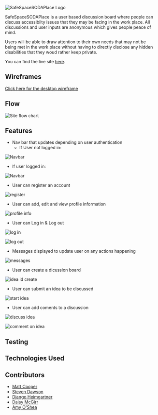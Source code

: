 ![SafeSpaceSODAPlace Logo](static/img/ss-full-logo.png)

SafeSpaceSODAPlace is a user based discussion board where people can discuss accessibilty issues that they may be facing in the work place. All discussions and user inputs are anonymous which gives people peace of mind. 

Users will be able to draw attention to their own needs that may not be being met in the work place without having to directly disclose any hidden disabilities that they woud rather keep private. 

You can find the live site [here](https://safe-space-soda-place.herokuapp.com/).

## Wireframes
[Click here for the desktop wireframe](static/img/readme/full-wireframes.png)

## Flow

![Site flow chart](static/img/readme/hackathon-flow.png)

## Features
- Nav bar that updates depending on user authentication
   - If User not logged in:

![Navbar](static/img/readme/features/01-nav-02.PNG)

   - If user logged in:

![Navbar](static/img/readme/features/01-nav-01.PNG)

- User can register an account

![register](static/img/readme/features/02-register.PNG)

- User can add, edit and view profile information

![profile info](static/img/readme/features/05-profile-info.PNG)

- User can Log in & Log out

![log in](static/img/readme/features/03-signin.PNG)

![log out](static/img/readme/features/03-signout.PNG)

- Messages displayed to update user on any actions happening

![messages](static/img/readme/features/04-messages.PNG)
- User can create a dicussion board

![idea id create](static/img/readme/features/06-make-discussion-board.PNG)

- User can submit an idea to be discussed

![start idea](static/img/readme/features/07-start-ideas.PNG)

- User can add coments to a discussion

![discuss idea](static/img/readme/features/07-discuss-idea.PNG)

![comment on idea](static/img/readme/features/07-comment-on-idea.PNG)

## Testing

## Technologies Used

## Contributors

- [Matt Cooper](https://github.com/YesCoops)
- [Steven Dawson](https://github.com/Steven-Dawson18)
- [Django Heimgartner](https://github.com/D1ang)
- [Daisy McGirr](https://github.com/Daisy-McG)
- [Amy O'Shea](https://github.com/AmyOShea)
